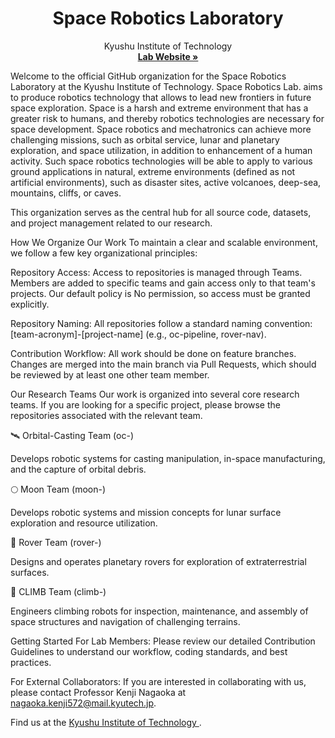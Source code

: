 <p align="center">
<!-- Optional: Add your lab's logo here. You'll need to upload the logo to a repository and link to the raw file. -->
<!-- <img src="URL_TO_YOUR_LAB_LOGO.png" alt="Lab Logo" width="150"/> -->
<h1 align="center">Space Robotics Laboratory</h1>
<p align="center">
Kyushu Institute of Technology
<br />
<a href="http://www.mech.kyutech.ac.jp/srl/index.html"><strong>Lab Website »</strong></a>
</p>
</p>

Welcome to the official GitHub organization for the Space Robotics Laboratory at the Kyushu Institute of Technology. Space Robotics Lab. aims to produce robotics technology that allows to lead new frontiers in future space exploration. Space is a harsh and extreme environment that has a greater risk to humans, and thereby robotics technologies are necessary for space development. Space robotics and mechatronics can achieve more challenging missions, such as orbital service, lunar and planetary exploration, and space utilization, in addition to enhancement of a human activity. Such space robotics technologies will be able to apply to various ground applications in natural, extreme environments (defined as not artificial environments), such as disaster sites, active volcanoes, deep-sea, mountains, cliffs, or caves.

This organization serves as the central hub for all source code, datasets, and project management related to our research.

How We Organize Our Work
To maintain a clear and scalable environment, we follow a few key organizational principles:

Repository Access: Access to repositories is managed through Teams. Members are added to specific teams and gain access only to that team's projects. Our default policy is No permission, so access must be granted explicitly.

Repository Naming: All repositories follow a standard naming convention: [team-acronym]-[project-name] (e.g., oc-pipeline, rover-nav).

Contribution Workflow: All work should be done on feature branches. Changes are merged into the main branch via Pull Requests, which should be reviewed by at least one other team member.

Our Research Teams
Our work is organized into several core research teams. If you are looking for a specific project, please browse the repositories associated with the relevant team.

🛰️ Orbital-Casting Team (oc-)

Develops robotic systems for casting manipulation, in-space manufacturing, and the capture of orbital debris.

🌕 Moon Team (moon-)

Develops robotic systems and mission concepts for lunar surface exploration and resource utilization.

🚗 Rover Team (rover-)

Designs and operates planetary rovers for exploration of extraterrestrial surfaces.

🧗 CLIMB Team (climb-)

Engineers climbing robots for inspection, maintenance, and assembly of space structures and navigation of challenging terrains.

Getting Started
For Lab Members: Please review our detailed Contribution Guidelines to understand our workflow, coding standards, and best practices.

For External Collaborators: If you are interested in collaborating with us, please contact Professor Kenji Nagaoka at nagaoka.kenji572@mail.kyutech.jp.

Find us at the <a href="http://www.mech.kyutech.ac.jp/srl/access.html"> Kyushu Institute of Technology </a>.
